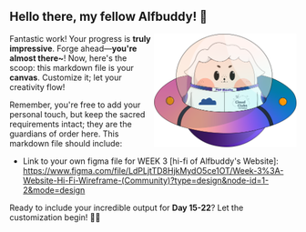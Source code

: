 ## Hello there, my fellow Alfbuddy! 💖

<img align="right" width="250px" src="../../assets/alf/alf-ufo.png">

Fantastic work! Your progress is **truly impressive**. Forge ahead—**you're almost there~**! Now, here's the scoop: this markdown file is your **canvas**. Customize it; let your creativity flow!

Remember, you're free to add your personal touch, but keep the sacred requirements intact; they are the guardians of order here. This markdown file should include:
- Link to your own figma file for WEEK 3 [hi-fi of Alfbuddy's Website]:
 https://www.figma.com/file/LdPLjtTD8HjkMydO5ce1OT/Week-3%3A-Website-Hi-Fi-Wireframe-(Community)?type=design&node-id=1-2&mode=design


Ready to include your incredible output for **Day 15-22**? Let the customization begin! 🚀✨

<!-- You may now delete and modify the content of this file -->
